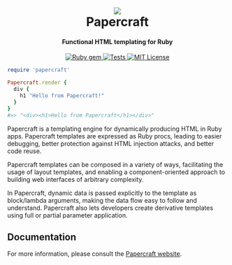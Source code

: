 <h1 align="center">
  <img src="papercraft.png">
  <br>
  Papercraft
</h1>

<h4 align="center">Functional HTML templating for Ruby</h4>

<p align="center">
  <a href="http://rubygems.org/gems/papercraft">
    <img src="https://badge.fury.io/rb/papercraft.svg" alt="Ruby gem">
  </a>
  <a href="https://github.com/digital-fabric/papercraft/actions/workflows/test.yml">
    <img src="https://github.com/digital-fabric/papercraft/actions/workflows/test.yml/badge.svg" alt="Tests">
  </a>
  <a href="https://github.com/digital-fabric/papercraft/blob/master/LICENSE">
    <img src="https://img.shields.io/badge/license-MIT-blue.svg" alt="MIT License">
  </a>
</p>

```ruby
require 'papercraft'

Papercraft.render {
  div {
    h1 "Hello from Papercraft!"
  }
}
#=> "<div><h1>Hello from Papercraft</h1></div>"
```

Papercraft is a templating engine for dynamically producing HTML in Ruby apps.
Papercraft templates are expressed as Ruby procs, leading to easier debugging,
better protection against HTML injection attacks, and better code reuse.

Papercraft templates can be composed in a variety of ways, facilitating the
usage of layout templates, and enabling a component-oriented approach to
building web interfaces of arbitrary complexity.

In Papercraft, dynamic data is passed explicitly to the template as block/lambda
arguments, making the data flow easy to follow and understand. Papercraft also
lets developers create derivative templates using full or partial parameter
application.

## Documentation

For more information, please consult the [Papercraft
website](https://papercraft.noteflakes.com/).
